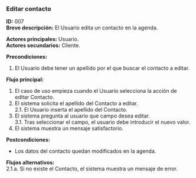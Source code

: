 ### Editar contacto

__ID:__ 007  
__Breve descripción:__
  El Usuario edita un contacto en la agenda.

__Actores principales:__  Usuario.  
__Actores secundarios:__  Cliente.

__Precondiciones:__
  1. El Usuario debe tener un apellido por el que buscar el contacto a editar.

__Flujo principal:__
  1. El caso de uso empieza cuando el Usuario selecciona la acción de editar Contacto.
  2. El sistema solicita el apellido del Contacto a editar.  
    2.1. El Usuario inserta el apellido del Contacto.
  3. El sistema pregunta al usuario que campo desea editar.  
    3.1. Tras seleccionar el campo, el usuario debe introducir el nuevo valor.
  4. El sistema muestra un mensaje satisfactorio.

__Postcondiciones:__

- Los datos del contacto quedan modificados en la agenda.

__Flujos alternativos:__  
  2.1.a. Si no existe el Contacto, el sistema muestra un mensaje de error.

